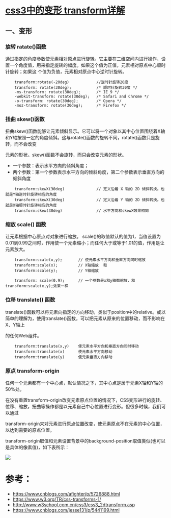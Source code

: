 
# [css3中的变形 transform详解](https://www.cnblogs.com/afighter/p/5726888.html)


## 一、变形

### 旋转 ratate()函数
    
通过指定的角度参数使元素相对原点进行旋转。它主要在二维空间内进行操作，设置一个角度值，用来指定旋转的幅度。如果这个值为正值，元素相对原点中心顺时针旋转；如果这
个值为负值，元素相对原点中心逆时针旋转。

```angular2html
    transform:rotate(-20deg)            //逆时针旋转20度
    transform: rotate(30deg);           /* 顺时针旋转30度 */
    -ms-transform: rotate(30deg);		/* IE 9 */
    -webkit-transform: rotate(30deg);	/* Safari and Chrome */
    -o-transform: rotate(30deg);		/* Opera */
    -moz-transform: rotate(30deg);		/* Firefox */

```
###  扭曲 skew()函数

扭曲skew()函数能够让元素倾斜显示。它可以将一个对象以其中心位置围绕着X轴和Y轴按照一定的角度倾斜。这与rotate()函数的旋转不同，rotate()函数只是旋转，而不会改变

元素的形状。skew()函数不会旋转，而只会改变元素的形状。

* 一个参数：表示水平方向的倾斜角度；
* 两个参数：第一个参数表示水平方向的倾斜角度，第二个参数表示垂直方向的倾斜角度
```angular2html
    transform:skewX(30deg)              // 定义沿着 X 轴的 2D 倾斜转换。也就是Y轴逆时针旋转相应的角度
    transform:skewX(30deg)              // 定义沿着 Y 轴的 2D 倾斜转换。也就是X轴顺时针旋转相应的角度
    transform:skew(30deg)               // 水平方向和skewX效果相同
```
### 缩放 scale() 函数

让元素根据中心原点对对象进行缩放。 scale()的取值默认的值为1，当值设置为0.01到0.99之间时，作用使一个元素缩小；而任何大于或等于1.01的值，作用是让元素放大。

```
    transform:scale(x,y);       // 使元素水平方向和垂直方向同时缩放
    transform:scale(x);         // X轴缩放  和    
    transform:scale(y);         // Y轴缩放
    
    transform: scale(0.9);      // 一个参数是x和y轴都缩放，和 transform:scale(x,y);效果一样

```
### 位移 translate() 函数

translate()函数可以将元素向指定的方向移动，类似于position中的relative。或以简单的理解为，使用translate()函数，可以把元素从原来的位置移动，而不影响在X、Y轴上

的任何Web组件。

```
    transform:translate(x,y)    使元素水平方向和垂直方向同时移动
    transform:translate(x)      使元素水平方向移动
    transform:translate(y)      使元素垂直方向移动

```

### 原点 transform-origin

 任何一个元素都有一个中心点，默认情况之下，其中心点是居于元素X轴和Y轴的50%处。
 
 在没有重置transform-origin改变元素原点位置的情况下，CSS变形进行的旋转、位移、缩放，扭曲等操作都是以元素自己中心位置进行变形。但很多时候，我们可以通过
 
 transform-origin来对元素进行原点位置改变，使元素原点不在元素的中心位置，以达到需要的原点位置。
 
 transform-origin取值和元素设置背景中的background-position取值类似(也可以是具体的像素值)，如下表所示：
 
 
 ![](https://images2015.cnblogs.com/blog/946317/201608/946317-20160801182015981-1721217550.png)
 
 
 # 参考：
 * https://www.cnblogs.com/afighter/p/5726888.html
 * https://www.w3.org/TR/css-transforms-1/
 * http://www.w3school.com.cn/css3/css3_2dtransform.asp
 * https://www.cnblogs.com/jesse131/p/5441199.html